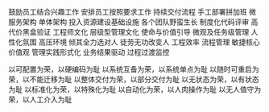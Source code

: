 

鼓励员工结合兴趣工作  安排员工按照要求工作
持续交付流程          手工部署拼加班
微服务架构            单体架构
投入资源建设基础设施  各个团队野蛮生长
制度化代码评审        高代价黑盒验证
工程师文化            层级型管理文化
使命与价值引导        微观及任务级管理
人性化氛围            高压环境
倾其全力选对人        徒劳无功改变人
工程效率              流程管理
敏捷核心价值观        管理实践形式化
业务结果驱动          过程过渡监控

以可配置为荣，以硬编码为耻
以系统互备为荣，以系统单点为耻
以随时可重启为荣，以不能迁移为耻
以整体交付为荣，以部分交付为耻
以无状态为荣，以有状态为耻
以标准化为荣，以特殊化为耻
以自动化为荣，以人肉操作为耻
以无人值守为荣，以人工介入为耻
